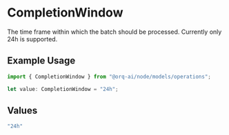 # CompletionWindow

The time frame within which the batch should be processed. Currently only 24h is supported.

## Example Usage

```typescript
import { CompletionWindow } from "@orq-ai/node/models/operations";

let value: CompletionWindow = "24h";
```

## Values

```typescript
"24h"
```